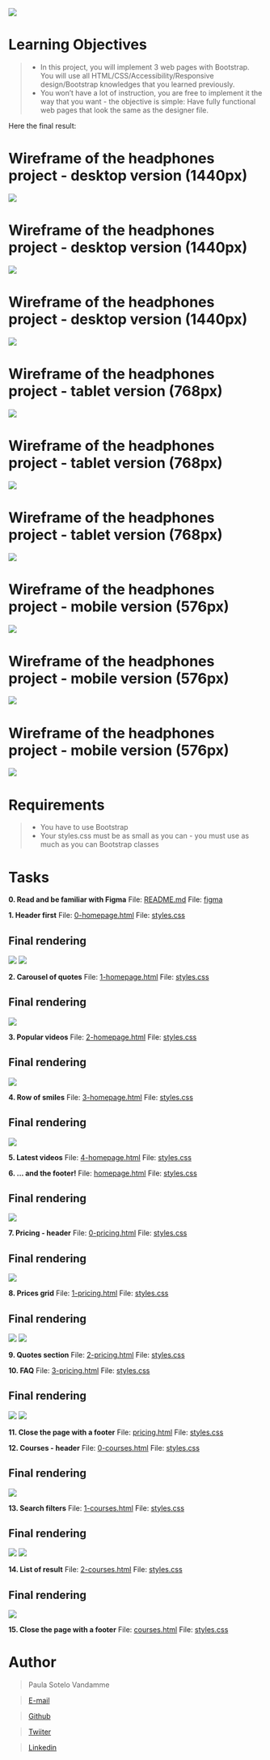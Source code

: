 ![](headerProject_t11.png)

# Learning Objectives

> - In this project, you will implement 3 web pages with Bootstrap. You will use all HTML/CSS/Accessibility/Responsive design/Bootstrap knowledges that you learned previously.
> - You won’t have a lot of instruction, you are free to implement it the way that you want - the objective is simple: Have fully functional web pages that look the same as the designer file.

Here the final result:

# Wireframe of the headphones project - desktop version (1440px)
![](01_SMILESCHOOL_LANDING_desktop@2x.png)


# Wireframe of the headphones project - desktop version (1440px)
![](02_SMILESCHOOL_PRICING_desktop@2x.png)


# Wireframe of the headphones project - desktop version (1440px)
![](03_SMILESCHOOL_COURSES_desktop@2x.png)

# Wireframe of the headphones project - tablet version (768px)
![](01_SMILESCHOOL_LANDING_tablet@2x.png)


# Wireframe of the headphones project - tablet version (768px)
![](02_SMILESCHOOL_PRICING_tablet@2x.png)


# Wireframe of the headphones project - tablet version (768px)
![](03_SMILESCHOOL_COURSES_tablet@2x.png)

# Wireframe of the headphones project - mobile version (576px)
![](01_SMILESCHOOL_LANDING_mobile@2x.png)


# Wireframe of the headphones project - mobile version (576px)
![](02_SMILESCHOOL_PRICING_mobile@2x.png)


# Wireframe of the headphones project - mobile version (576px)
![](03_SMILESCHOOL_COURSES_mobile@2x.png)



# Requirements

> - You have to use Bootstrap
> - Your styles.css must be as small as you can - you must use as much as you can Bootstrap classes

# Tasks

**0. Read and be familiar with Figma**
File: [README.md](README.md/)
File: [figma](https://www.figma.com/files/recent/)

**1. Header first**
File: [0-homepage.html](0-homepage.html/)
File: [styles.css](styles.css/)

## Final rendering

![](render1.png)
![](render1.gif)

**2. Carousel of quotes**
File: [1-homepage.html](1-homepage.html/)
File: [styles.css](styles.css/)

## Final rendering

![](render2.gif)

**3. Popular videos**
File: [2-homepage.html](2-homepage.html/)
File: [styles.css](styles.css/)

## Final rendering

![](render3.png)

**4. Row of smiles**
File: [3-homepage.html](3-homepage.html/)
File: [styles.css](styles.css/)

## Final rendering

![](render4.png)

**5. Latest videos**
File: [4-homepage.html](4-homepage.html/)
File: [styles.css](styles.css/)


**6. ... and the footer!**
File: [homepage.html](homepage.html/)
File: [styles.css](styles.css/)

## Final rendering

![](render6.png)

**7. Pricing - header**
File: [0-pricing.html](0-pricing.html/)
File: [styles.css](styles.css/)

## Final rendering

![](render7.png)

**8. Prices grid**
File: [1-pricing.html](1-pricing.html/)
File: [styles.css](styles.css/)

## Final rendering

![](render8.png)
![](render8_1.png)

**9. Quotes section**
File: [2-pricing.html](2-pricing.html/)
File: [styles.css](styles.css/)

**10. FAQ**
File: [3-pricing.html](3-pricing.html/)
File: [styles.css](styles.css/)

## Final rendering

![](render10.png)
![](render10_1.png)

**11. Close the page with a footer**
File: [pricing.html](pricing.html/)
File: [styles.css](styles.css/)

**12. Courses - header**
File: [0-courses.html](0-courses.html/)
File: [styles.css](styles.css/)

## Final rendering

![](render12.png)

**13. Search filters**
File: [1-courses.html](1-courses.html/)
File: [styles.css](styles.css/)

## Final rendering

![](render13.gif)
![](render13_1.gif)

**14. List of result**
File: [2-courses.html](2-courses.html/)
File: [styles.css](styles.css/)

## Final rendering

![](render14.gif)


**15. Close the page with a footer**
File: [courses.html](courses.html/)
File: [styles.css](styles.css/)



# Author

> Paula Sotelo Vandamme

> [E-mail](omeinsotelo@gmail.com)

> [Github](https://github.com/omeinsotelo)

> [Twiiter](https://twitter.com/omeinsotelo)

> [Linkedin](https://www.linkedin.com/in/paula-sotelo-ba733a70/)
